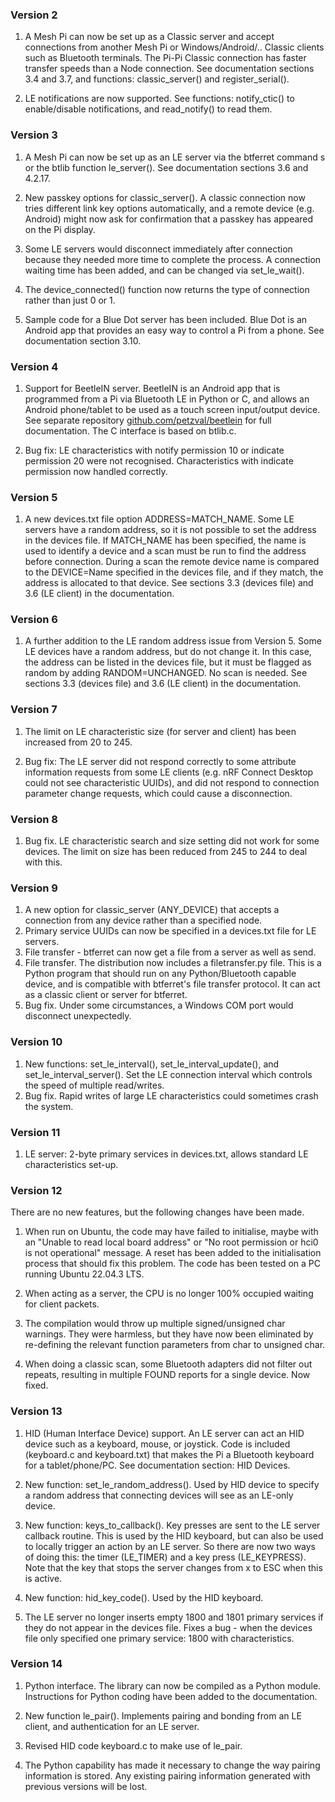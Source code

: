 ### Version 2

1. A Mesh Pi can now be set up as a Classic server and accept connections from another
Mesh Pi or Windows/Android/.. Classic clients such as Bluetooth terminals. The Pi-Pi Classic connection has faster
transfer speeds than a Node connection. See documentation sections 3.4 and 3.7, and
functions: classic\_server() and register\_serial().

2. LE notifications are now supported. See functions: notify\_ctic() to enable/disable notifications,
and read\_notify() to read them. 

### Version 3

1. A Mesh Pi can now be set up as an LE server via the btferret command s or the btlib function le_server().
See documentation sections 3.6 and 4.2.17.

2. New passkey options for classic_server(). A classic connection now tries different
link key options automatically, and a remote device (e.g. Android) might now ask for confirmation that a passkey
has appeared on the Pi display. 

3. Some LE servers would disconnect immediately after connection because they needed more time
to complete the process. A connection waiting time has been added, and can be changed via set\_le\_wait().

4. The device_connected() function now returns the type of connection rather than just 0 or 1.

5. Sample code for a Blue Dot server has been included. Blue Dot is an
Android app that provides an easy way to control a Pi from a phone. See documentation section 3.10.

### Version 4

1. Support for BeetleIN server. BeetleIN is an Android app that is programmed from a Pi via Bluetooth LE in
Python or C,
and allows an Android phone/tablet to be used as a touch screen input/output device. See separate repository
[github.com/petzval/beetlein](https://github.com/petzval/beetlein) for full documentation. The C interface is based on btlib.c.

2. Bug fix: LE characteristics with notify permission 10 or indicate permission 20 were not recognised.
Characteristics with indicate permission now handled correctly.
 
### Version 5

1. A new devices.txt file option ADDRESS=MATCH\_NAME. Some LE servers have a random address, so it is
not possible to set the address in the devices file. If MATCH\_NAME has been specified, the name is used
to identify a device and a scan must be run
to find the address before connection. During a scan the remote device name is compared to the DEVICE=Name specified in the
devices file, and if they match, the address is allocated to that device. See sections 3.3 (devices file) and 3.6 (LE client) in the documentation.

### Version 6

1. A further addition to the LE random address issue from Version 5. Some LE devices have a random address,
but do not change it. In this case, the address can be listed in the devices file, but it must be flagged as
random by adding RANDOM=UNCHANGED. No scan is needed. See sections 3.3 (devices file) and
3.6 (LE client) in the documentation.

### Version 7

1. The limit on LE characteristic size (for server and client) has been increased from 20 to 245.

2. Bug fix: The LE server did not respond correctly to some attribute information requests from some LE clients
(e.g. nRF Connect Desktop could not see characteristic UUIDs), and did not respond to connection parameter change requests,
which could cause a disconnection.

### Version 8

1. Bug fix. LE characteristic search and size setting did not work for some devices. The limit on size has been reduced
from 245 to 244 to deal with this. 

### Version 9

1. A new option for classic\_server (ANY\_DEVICE) that accepts a connection from any device rather than a specified node.
2. Primary service UUIDs can now be specified in a devices.txt file for LE servers.
3. File transfer - btferret can now get a file from a server as well as send.
4. File transfer. The distribution now includes a filetransfer.py file. This is a Python program
that should run on any Python/Bluetooth capable device, and is compatible with btferret's file 
transfer protocol. It can act as a classic client or server for btferret.
5. Bug fix. Under some circumstances, a Windows COM port would disconnect unexpectedly.

### Version 10
1. New functions: set\_le\_interval(), set\_le\_interval\_update(), and set\_le\_interval\_server().
Set the LE connection interval which controls the speed of multiple read/writes.
2. Bug fix. Rapid writes of large LE characteristics could sometimes crash the system.

### Version 11
1. LE server: 2-byte primary services in devices.txt, allows standard LE characteristics set-up.

### Version 12

There are no new features, but the following changes have been made. 

1. When run on Ubuntu, the code may have failed to initialise, maybe with an "Unable to read local board address"
or "No root permission or hci0 is not operational" message. A reset has been added to the initialisation
process that should fix this problem. The code has been tested on a PC running Ubuntu 22.04.3 LTS.

2. When acting as a server, the CPU is no longer 100% occupied waiting for client packets.

3. The compilation would throw up multiple signed/unsigned char warnings. They were harmless, but they have
now been eliminated by re-defining the relevant function parameters from char to unsigned char.

4. When doing a classic scan, some Bluetooth adapters did not filter out repeats, resulting in multiple FOUND
reports for a single device. Now fixed.

### Version 13

1. HID (Human Interface Device) support. An LE server can act an HID device such as a keyboard, mouse,
or joystick. Code is included (keyboard.c and keyboard.txt) that makes the Pi a 
Bluetooth keyboard for a tablet/phone/PC. See documentation section: HID Devices.

2. New function: set\_le\_random\_address(). Used by HID device to specify a random address that connecting
devices will see as an LE-only device.

3. New function: keys\_to\_callback(). Key presses are sent to the LE server callback routine.
This is used by the HID keyboard, but can also be used to locally trigger an
action by an LE server. So there are now two ways of doing this: the timer (LE\_TIMER) and a key press
(LE\_KEYPRESS). Note that the key that stops the server changes from x to ESC when this is active.

4. New function: hid\_key\_code(). Used by the HID keyboard.

5. The LE server no longer inserts empty 1800 and 1801 primary services if they do not appear
   in the devices file. Fixes a bug - when
   the devices file only specified one primary service: 1800 with characteristics.

### Version 14

1. Python interface. The library can now be compiled as a Python module. Instructions for Python
   coding have been added to the documentation.
   
2. New function le\_pair(). Implements pairing and bonding from an LE client, and authentication
   for an LE server.
   
3. Revised HID code keyboard.c to make use of le\_pair.

4. The Python capability has made it necessary to change the way pairing information is
   stored. Any existing pairing information generated with previous versions will be lost.
